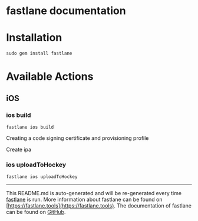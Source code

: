 fastlane documentation
================
# Installation
```
sudo gem install fastlane
```
# Available Actions
## iOS
### ios build
```
fastlane ios build
```
Creating a code signing certificate and provisioning profile

Create ipa
### ios uploadToHockey
```
fastlane ios uploadToHockey
```


----

This README.md is auto-generated and will be re-generated every time [fastlane](https://fastlane.tools) is run.
More information about fastlane can be found on [https://fastlane.tools](https://fastlane.tools).
The documentation of fastlane can be found on [GitHub](https://github.com/fastlane/fastlane/tree/master/fastlane).